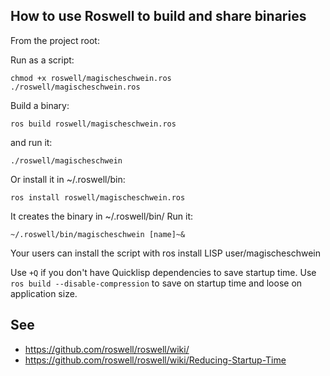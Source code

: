 
## How to use Roswell to build and share binaries

From the project root:

Run as a script:

    chmod +x roswell/magischeschwein.ros
    ./roswell/magischeschwein.ros

Build a binary:

    ros build roswell/magischeschwein.ros

and run it:

    ./roswell/magischeschwein

Or install it in ~/.roswell/bin:

    ros install roswell/magischeschwein.ros

It creates the binary in ~/.roswell/bin/
Run it:

    ~/.roswell/bin/magischeschwein [name]~&

Your users can install the script with ros install LISP user/magischeschwein

Use `+Q` if you don't have Quicklisp dependencies to save startup time.
Use `ros build --disable-compression` to save on startup time and loose on application size.


## See

- https://github.com/roswell/roswell/wiki/
- https://github.com/roswell/roswell/wiki/Reducing-Startup-Time

